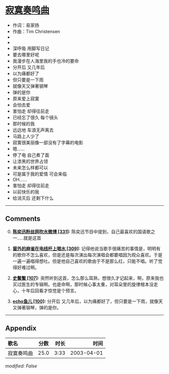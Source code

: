 # [寂寞奏鸣曲](https://music.163.com/song?id=66855)

* 作词：易家扬
* 作曲：Tim Christensen
*
*
* 深呼吸 用脚写日记
* 要去哪里好呢
* 我漫步在人海里我的手也冷的要命
* 分开后 又几年后
* 以为痛都好了
* 但只要是一下雨
* 就像天又弹著钢琴
* 弹的是你
* 原来爱上寂寞
* 会怕去爱
* 害怕走 却得往前走
* 已经忘了很久 每个镜头
* 那时候的我
* 远远地 车浪无声离去
* 马路上人少了
* 寂寞很美丽像一部没有了字幕的电影
* 嗯......
* 停了电 自己煮了面
* 让漆黑的世界占领
* 未来怎么样都可以
* 可是属于我的爱情 可会来临
* OH......
* 害怕走 却得往前走
* 以前快乐的我
* 给消灭后 还剩下什么


---

## Comments
0. **[陈奕迅粉丝网吹水微博 \[331\]](https://music.163.com/#/user/home?id=3719212):** 陈奕迅节目中提到，自己最喜欢的国语歌之一.....就是这首

1. **[窗外的麻雀在电线杆上喝水 \[309\]](https://music.163.com/#/user/home?id=110391148):** 记得他说当歌手很痛苦的事情是，明明有的歌你不怎么喜欢，但是还是每次演出每次演唱会都要唱因为观众喜欢。于是一遍一遍唱得想吐。但是他自己喜欢的歌由于不是那么红，只能不唱。听了觉得好难过啊。

2. **[史鳖鳖 \[107\]](https://music.163.com/#/user/home?id=2874719):** 突然听到这首，怎么那么耳熟，想很久才记起来，啊，原来我也买过医生的专辑啊。也是命啊，那时候心事太重，对耳朵里的旋律根本没走心，十年后回看才惊觉是个预言。

3. **[echo鱼儿 \[100\]](https://music.163.com/#/user/home?id=3092955):** 分开后 又几年后，以为痛都好了，但只要是一下雨，就像天又弹著钢琴，弹的是你。



---

## Appendix

|歌名|分数|时长|时间|
|:---|:---:|---:|---:|
|寂寞奏鸣曲|25.0|3:33|2003-04-01

*modified: False*